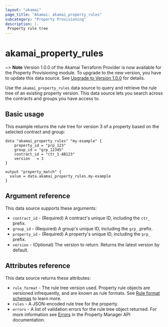 ```yaml
---
layout: "akamai"
page_title: "Akamai: akamai_property_rules"
subcategory: "Property Provisioning"
description: |-
 Property rule tree
---
```


# akamai_property_rules

~> **Note** Version 1.0.0 of the Akamai Terraform Provider is now available for the Property Provisioning module. To upgrade to the new version, you have to update this data source. See [Upgrade to Version 1.0.0](../guides/1.0_migration.md) for details.

Use the `akamai_property_rules` data source to query and retrieve the rule tree of
an existing property version. This data source lets you search across the contracts
and groups you have access to.

## Basic usage

This example returns the rule tree for version 3 of a property based on the selected contract and group:

```hcl
data "akamai_property_rules" "my-example" {
    property_id = "prp_123"
    group_id = "grp_12345"
    contract_id = "ctr_1-AB123"
    version   = 3
}

output "property_match" {
  value = data.akamai_property_rules.my-example
}
```

## Argument reference

This data source supports these arguments:

* `contract_id` - (Required) A contract's unique ID, including the `ctr_` prefix.
* `group_id` - (Required) A group's unique ID, including the `grp_` prefix.
* `property_id` - (Required) A property's unique ID, including the `prp_` prefix.
* `version` - (Optional) The version to return. Returns the latest version by default.

## Attributes reference

This data source returns these attributes:

* `rule_format` - The rule tree version used. Property rule objects are versioned infrequently, and are known as rule formats. See [Rule format schemas](https://techdocs.akamai.com/property-mgr/reference/rule-format-schemas) to learn more.
* `rules` - A JSON-encoded rule tree for the property.
* `errors` - A list of validation errors for the rule tree object returned. For more information see [Errors](https://techdocs.akamai.com/property-mgr/reference/api-errors) in the Property Manager API documentation.
